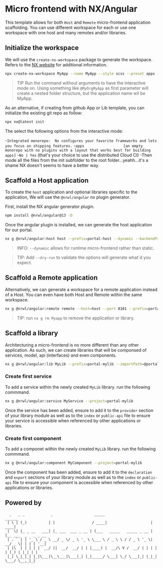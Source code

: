 
# **Micro frontend with NX/Angular**

This template allows for both `Host` and `Remote` micro-frontend application scaffolding. You can use different workspace for each or use one workspace with one host and many remotes and/or libraries.

## **Initialize the workspace**

We will use the `create-nx-workspace` package to generate the workspace. Refers to the [NX website](https://nx.dev/nx/create-nx-workspace) for additional information.

```bash
npx create-nx-workspace MyApp --name MyApp --style scss --preset apps --nxCloud false --skipGit true --ci github
```

> TIP
> Run the command without arguments to have the interactive mode on.
> Using something like `@MyOrgMyApp` as first parameter will create a nested folder structure, but the application name wil be MyApp.

As an alternative, if creating from github App or Lib template, you can initialize the existing git repo as follow:

```bash
npx nx@latest init
```

The select the following options from the interactive mode:

 -`Integrated monorepo:  Nx configures your favorite frameworks and lets you focus on shipping features.`
 -`apps                  [an empty monorepo with no plugins with a layout that works best for building apps]`
 -`No | Yes` (that's your choice to use the distributed Cloud CI)
 -Then mode all the files from the init subfolder to the root folder...yeahh...it's a shame NX doesn't seems to have a better way.

## **Scaffold a Host application**

To create the `host` application and optional libraries specific to the application, We will use the `@nrwl/angular` nx plugin generator.

First, install the NX angular generator plugin.

```bash
npm install @nrwl/angular@13 -D
```

Once the angular plugin is installed, we can generate the host application for our portal.

```bash
nx g @nrwl/angular:host host --prefix=portal-host --dynamic --backendProject=http://localhost:9999/api --style=scss --strict
```

> INFO: `--dynamic` allows for runtime micro-frontend rather than static.

> TIP: Add `--dry-run` to validate the options will generate what´d you expect.

## **Scaffold a Remote application**

Alternatively, we can generate a workspace for a remote application instead of a Host. You can even have both Host and Remote within the same workspace.

```bash
nx g @nrwl/angular:remote remote --host=host --port 8101 --prefix=portal-remote --backendProject=http://localhost:9999/api --strict --style=scss
```

> TIP: run `nx g rm Myapp` to remove the application or library.

## **Scaffold a library**

Architecturing a micro-frontend is no more different than any other application. As such, we can create libraries that will be componsed of services, model, api (interfaces) and even components.

```bash
nx g @nrwl/angular:lib MyLib --prefix=portal-mylib --importPath=@portal/mylib --buildable --strict
```

### **Create first service**

To add a service within the newly created `MyLib` library. run the following commmand.

```bash
nx g @nrwl/angular:service MyService --project=portal-mylib
```

Once the service has been added, ensure to add it to the `provider` section of your library module as well as to the `index` or `public-api` file to ensure your service is accessible when referenced by other applications or libraries.

### **Create first component**

To add a componet within the newly created `MyLib` library. run the following commmand.

```bash
nx g @nrwl/angular:component MyComponent --project=portal-mylib
```

Once the component has been added, ensure to add it to the `declaration` and `export` sections of your library module as well as to the `index` or `public-api` file to ensure your component is accessible when referenced by other applications or libraries.

## Powered by

```text
  _   _ _            _                   _____                      ______               
 | \ | (_)          | |                 / ____|                    |  ____|              
 |  \| |_ _ __   ___| |_ ___  ___ _ __ | (___   _____   _____ _ __ | |__ ___  _   _ _ __ 
 | . ` | | '_ \ / _ \ __/ _ \/ _ \ '_ \ \___ \ / _ \ \ / / _ \ '_ \|  __/ _ \| | | | '__|
 | |\  | | | | |  __/ ||  __/  __/ | | |____) |  __/\ V /  __/ | | | | | (_) | |_| | |   
 |_| \_|_|_| |_|\___|\__\___|\___|_| |_|_____/ \___| \_/ \___|_| |_|_|  \___/ \__,_|_|
```
